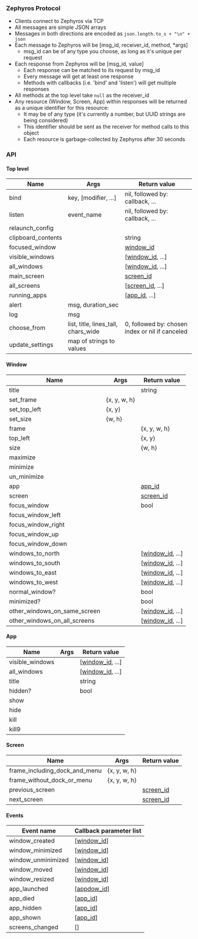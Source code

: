 ### Zephyros Protocol

* Clients connect to Zephyros via TCP
* All messages are simple JSON arrays
* Messages in both directions are encoded as `json.length.to_s + "\n" + json`
* Each message to Zephyros will be [msg_id, receiver_id, method, *args]
    * msg_id can be of any type you choose, as long as it's unique per request
* Each response from Zephyros will be [msg_id, value]
    * Each response can be matched to its request by msg_id
    * Every message will get at least one response
    * Methods with callbacks (i.e. 'bind' and 'listen') will get multiple responses
* All methods at the top level take `null` as the receiver_id
* Any resource (Window, Screen, App) within responses will be returned as a unique identifier for this resource:
    * It may be of any type (it's currently a number, but UUID strings are being considered)
    * This identifier should be sent as the receiver for method calls to this object
    * Each resource is garbage-collected by Zephyros after 30 seconds


### API

#### Top level

Name               | Args                                | Return value
-------------------|-------------------------------------|--------------------
bind               | key, [modifier, ...]                | nil, followed by: callback, ...
listen             | event_name                          | nil, followed by: callback, ...
relaunch_config    |                                     |
clipboard_contents |                                     | string
focused_window     |                                     | [window_id](#window)
visible_windows    |                                     | [[window_id](#window), ...]
all_windows        |                                     | [[window_id](#window), ...]
main_screen        |                                     | [screen_id](#screen)
all_screens        |                                     | [[screen_id](#screen), ...]
running_apps       |                                     | [[app_id](#app), ...]
alert              | msg, duration_sec                   |
log                | msg                                 |
choose_from        | list, title, lines_tall, chars_wide | 0, followed by: chosen index or nil if canceled
update_settings    | map of strings to values            |

#### Window

Name                         | Args         | Return value
-----------------------------|--------------|--------------------
title                        |              | string
set_frame                    | {x, y, w, h} |
set_top_left                 | {x, y}       |
set_size                     | {w, h}       |
frame                        |              | {x, y, w, h}
top_left                     |              | {x, y}
size                         |              | {w, h}
maximize                     |              |
minimize                     |              |
un_minimize                  |              |
app                          |              | [app_id](#app)
screen                       |              | [screen_id](#screen)
focus_window                 |              | bool
focus_window_left            |              |
focus_window_right           |              |
focus_window_up              |              |
focus_window_down            |              |
windows_to_north             |              | [[window_id](#window), ...]
windows_to_south             |              | [[window_id](#window), ...]
windows_to_east              |              | [[window_id](#window), ...]
windows_to_west              |              | [[window_id](#window), ...]
normal_window?               |              | bool
minimized?                   |              | bool
other_windows_on_same_screen |              | [[window_id](#window), ...]
other_windows_on_all_screens |              | [[window_id](#window), ...]

#### App

Name            | Args | Return value
----------------|------|--------------------
visible_windows |      | [[window_id](#window), ...]
all_windows     |      | [[window_id](#window), ...]
title           |      | string
hidden?         |      | bool
show            |      |
hide            |      |
kill            |      |
kill9           |      |

#### Screen

Name                          | Args         | Return value
------------------------------|--------------|--------------
frame_including_dock_and_menu | {x, y, w, h} |
frame_without_dock_or_menu    | {x, y, w, h} |
previous_screen               |              | [screen_id](#screen)
next_screen                   |              | [screen_id](#screen)

#### Events

Event name          | Callback parameter list
--------------------|-------------------------
window_created      | [[window_id](#window)]
window_minimized    | [[window_id](#window)]
window_unminimized  | [[window_id](#window)]
window_moved        | [[window_id](#window)]
window_resized      | [[window_id](#window)]
app_launched        | [[appdow_id](#window)]
app_died            | [[app_id](#app)]
app_hidden          | [[app_id](#app)]
app_shown           | [[app_id](#app)]
screens_changed     | []
